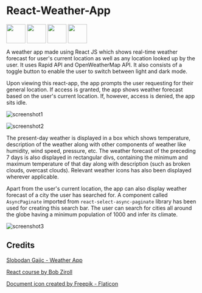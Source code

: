 # React-Weather-App
<a><img align = "center" src = "https://i.imgur.com/VLo6GiH.png" width = "50px"></a> 
<a><img align = "center" src = "https://i.imgur.com/NP2hRFA.png" width = "50px"></a> 
<a><img align = "center" src = "https://i.imgur.com/dq2JVwT.png" width = "50px"></a>
<a><img align = "center" src = "https://i.imgur.com/eYtLGWn.png" width = "50px"></a>

A weather app made using React JS which shows real-time weather forecast for user's current location as well as any location looked up by the user. It uses Rapid API and OpenWeatherMap API. It also consists of a toggle button to enable the user to switch between light and dark mode. 

Upon viewing this react-app, the app prompts the user requesting for their general location. If access is granted, the app shows weather forecast based on the user's current location. If, however, access is denied, the app sits idle.

![screenshot1](https://github.com/Dyslex7c/React-Weather-App/assets/98543992/3508f736-2731-4a93-b6ec-ac7e8bac5c8b)

![screenshot2](https://github.com/Dyslex7c/React-Weather-App/assets/98543992/b1460a15-2603-4315-8f3e-540ec6dec9ed)

The present-day weather is displayed in a box which shows temperature, description of the weather along with other components of weather like humidity, wind speed, pressure, etc. The weather forecast of the preceding 7 days is also displayed in rectangular divs, containing the minimum and maximum temperature of that day along with description (such as broken clouds, overcast clouds). Relevant weather icons has also been displayed wherever applicable.

Apart from the user's current location, the app can also display weather forecast of a city the user has searched for. A component called `AsyncPaginate` imported from `react-select-async-paginate` library has been used for creating this search bar. The user can search for cities all around the globe having a minimum population of 1000 and infer its climate.

![screenshot3](https://github.com/Dyslex7c/React-Weather-App/assets/98543992/9753c0d2-7d1d-4fd9-b760-3f70d92e6225)

## Credits
<a href="https://youtu.be/Reny0cTTv24?si=7nP-Ls7GiSMuBUGy">Slobodan Gajic - Weather App</a>

<a href="https://youtu.be/bMknfKXIFA8?si=EgoLCwQB0jSA2jYh">React course by Bob Ziroll</a>

<a href="https://www.flaticon.com/free-icons/app" title="app icons">Document icon created by Freepik - Flaticon</a>
